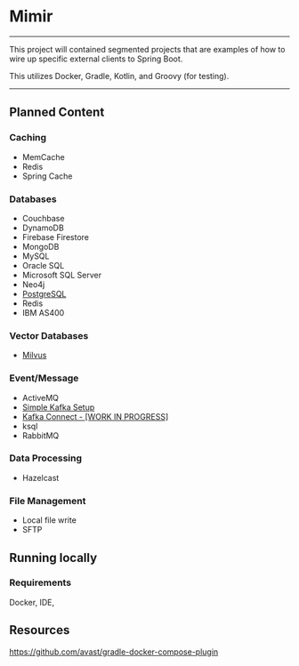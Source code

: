 # Mimir

---

This project will contained segmented projects that are examples of
how to wire up specific external clients to Spring Boot.

This utilizes Docker, Gradle, Kotlin, and Groovy (for testing).

---

## Planned Content

### Caching
* MemCache
* Redis
* Spring Cache

### Databases
* Couchbase
* DynamoDB
* Firebase Firestore
* MongoDB
* MySQL
* Oracle SQL
* Microsoft SQL Server
* Neo4j
* [PostgreSQL](https://github.com/violabs/mimir/tree/main/postgres)
* Redis
* IBM AS400

### Vector Databases
* [Milvus](https://github.com/violabs/mimir/tree/main/milvus)

### Event/Message
* ActiveMQ
* [Simple Kafka Setup](https://github.com/violabs/mimir/tree/main/simpleKafka)
* [Kafka Connect - [WORK IN PROGRESS]](https://github.com/violabs/mimir/tree/main/kafkaConnect)
* ksql
* RabbitMQ

### Data Processing
* Hazelcast

### File Management
* Local file write
* SFTP

## Running locally

### Requirements
Docker, IDE, 

## Resources

https://github.com/avast/gradle-docker-compose-plugin